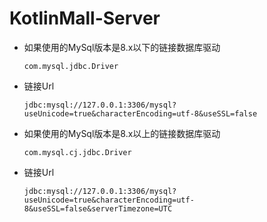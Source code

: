 # KotlinMall-Server
- 如果使用的MySql版本是8.x以下的链接数据库驱动

   	`com.mysql.jdbc.Driver`
- 链接Url

	`jdbc:mysql://127.0.0.1:3306/mysql?useUnicode=true&characterEncoding=utf-8&useSSL=false`

- 如果使用的MySql版本是8.x以上的链接数据库驱动

 	`com.mysql.cj.jdbc.Driver`

- 链接Url

 	`jdbc:mysql://127.0.0.1:3306/mysql?useUnicode=true&characterEncoding=utf-8&useSSL=false&serverTimezone=UTC`